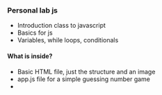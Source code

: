 ### Personal lab js
- Introduction class to javascript
- Basics for js
- Variables, while loops, conditionals

#### What is inside? 
- Basic HTML file, just the structure and an image
- app.js file for a simple guessing number game
- 
